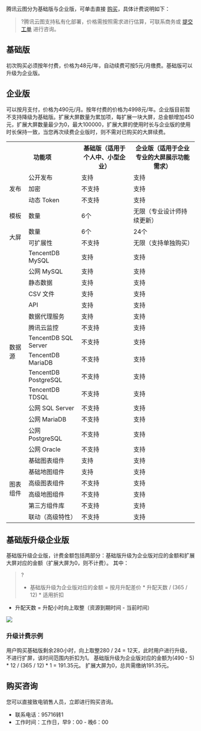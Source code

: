 腾讯云图分为基础版与企业版，可单击直接 [购买](http://yuntu.cloud.tencent.com/#/buy)，具体计费说明如下：

>?腾讯云图支持私有化部署，价格需按照需求进行估算，可联系商务或 [提交工单](https://console.cloud.tencent.com/workorder/category) 进行咨询。

## 基础版
初次购买必须按年付费，价格为48元/年，自动续费可按5元/月缴费。基础版可以升级为企业版。

## 企业版
可以按月支付，价格为490元/月。按年付费的价格为4998元/年。企业版目前暂不支持降级为基础版。扩展大屏数量为累加项，每扩展一块大屏，总金额增加450元，扩展大屏数量最少为0，最大100000，扩展大屏的使用时长与企业版的使用时长保持一致，当您再次续费企业版时，则不需对已购买的大屏续费。

<table >
 <tr>
	 <th colspan="2">功能项</th>
	 <th>基础版（适用于个人中、小型企业）</th>
	 <th>企业版（适用于企业专业的大屏展示功能需求）</th>
 </tr>
 <tr>
  <td  rowspan="3">发布</td>
	<td>公开发布</td>
	<td>支持</td>
	<td>支持</td>
 </tr>
 <tr>
  <td>加密</td>
	<td>不支持</td>
	<td>支持</td>
 </tr>
 <tr>
  <td>动态 Token</td>
	<td>不支持</td>
	<td>支持</td>
 </tr>
 <tr>
  <td >模板</td>
	<td>数量</td>
	<td>6个</td>
	<td>无限（专业设计师持续更新）</td>
 </tr>
 <tr >
  <td rowspan="2">大屏</td>
	<td>数量</td>
	<td>6个</td>
	<td>24个</td>
 </tr>
  <tr>
  <td>可扩展性</td>
	<td>不支持</td>
	<td>无限（支持单独购买）</td>
 </tr>
 <tr >
  <td rowspan="15">数据源</td>
	<td>TencentDB MySQL</td>
	<td>支持</td>
	<td>支持</td>
 </tr>
  <tr>
  <td>公网 MySQL</td>
	<td>支持</td>
	<td>支持</td>
 </tr>
  <tr>
  <td>静态数据</td>
	<td>支持</td>
	<td>支持</td>
 </tr>
  <tr>
  <td>CSV 文件</td>
	<td>支持</td>
	<td>支持</td>
 </tr>
  <tr>
  <td>API</td>
	<td>支持</td>
	<td>支持</td>
 </tr>
  <tr>
  <td>数据代理服务</td>
	<td>支持</td>
	<td>支持</td>
 </tr>
  <tr>
  <td>腾讯云监控</td>
	<td>不支持</td>
	<td>支持</td>
 </tr>
  <tr>
  <td>TencentDB SQL Server</td>
	<td>不支持</td>
	<td>支持</td>
 </tr>
 <tr>
  <td>TencentDB MariaDB</td>
	<td>不支持</td>
	<td>支持</td>
 </tr>
 <tr>
  <td>TencentDB PostgreSQL </td>
	<td>不支持</td>
	<td>支持</td>
 </tr>
 <tr>
  <td>TencentDB TDSQL</td>
	<td>不支持</td>
	<td>支持</td>
 </tr>
 <tr>
  <td>公网 SQL Server</td>
	<td>不支持</td>
	<td>支持</td>
 </tr>
 <tr>
  <td>公网 MariaDB</td>
	<td>不支持</td>
	<td>支持</td>
 </tr>
 <tr>
  <td>公网 PostgreSQL</td>
	<td>不支持</td>
	<td>支持</td>
 </tr>
 <tr>
  <td>公网 Oracle</td>
	<td>不支持</td>
	<td>支持</td>
 </tr>
  <td rowspan="6">图表组件</td>
	<td>基础图表组件</td>
	<td>支持</td>
	<td>支持</td>
 </tr>
  <tr>
  <td>基础地图组件</td>
	<td>支持</td>
	<td>支持</td>
 </tr>
  <tr>
  <td>高级图表组件</td>
	<td>不支持</td>
	<td>支持</td>
 </tr>
  <tr>
  <td>高级地图组件</td>
	<td>不支持</td>
	<td>支持</td>
 </tr>
  <tr>
  <td>第三方组件库</td>
	<td>不支持</td>
	<td>支持</td>
 </tr>
  <tr>
  <td>联动（高级特性）</td>
	<td>不支持</td>
	<td>支持</td>
 </tr>
</table>

## 基础版升级企业版
基础版升级企业版，计费金额包括两部分：基础版升级为企业版对应的金额和扩展大屏对应的金额（扩展大屏为0，则不计费）。
其中：
>?
> - 基础版升级为企业版对应的金额 = 按月升配差价 \* 升配天数 / (365 / 12) \* 适用折扣
- 升配天数 = 升配小时向上取整（资源到期时间 - 当前时间）

![](https://main.qcloudimg.com/raw/e5802189bf68f3f79b541066898cb3d5.png)

### 升级计费示例
用户购买基础版剩余280小时，向上取整280 / 24 = 12天，此时用户进行升级，不进行扩屏，该时间范围内折扣为1。
基础版升级为企业版对应的金额为(490 - 5) \* 12 / (365 / 12) \* 1 = 191.35元。
扩展大屏为0，总共需缴纳191.35元。

## 购买咨询
您可以直接致电销售人员，立即进行购买咨询。
- 联系电话：95716转1
- 工作时间：工作日，早9：00 - 晚6：00


